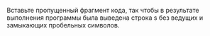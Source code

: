 Вставьте пропущенный фрагмент кода, так чтобы в результате выполнения программы была выведена строка s без ведущих и замыкающих пробельных символов.